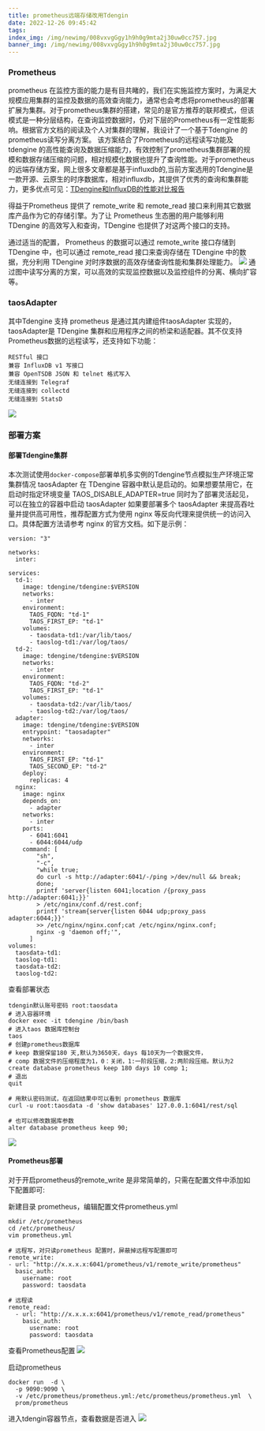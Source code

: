 ```yaml
---
title: prometheus远端存储改用Tdengin
date: 2022-12-26 09:45:42
tags:
index_img: /img/newimg/008vxvgGgy1h9h0g9mta2j30uw0cc757.jpg
banner_img: /img/newimg/008vxvgGgy1h9h0g9mta2j30uw0cc757.jpg
---
```

### Prometheus
prometheus 在监控方面的能力是有目共睹的，我们在实施监控方案时，为满足大规模应用集群的监控及数据的高效查询能力，通常也会考虑将prometheus的部署扩展为集群。对于prometheus集群的搭建，常见的是官方推荐的联邦模式，但该模式是一种分层结构，在查询监控数据时，仍对下层的Prometheus有一定性能影响。根据官方文档的阅读及个人对集群的理解，我设计了一个基于Tdengine 的prometheus读写分离方案。 该方案结合了Prometheus的远程读写功能及tdengine 的高性能查询及数据压缩能力，有效控制了prometheus集群部署的规模和数据存储压缩的问题，相对规模化数据也提升了查询性能。对于prometheus 的远端存储方案，网上很多文章都是基于influxdb的,当前方案选用的Tdengine是一款开源、云原生的时序数据库，相对influxdb，其提供了优秀的查询和集群能力，更多优点可见：[TDengine和InfluxDB的性能对比报告](https://www.taosdata.com/engineering/5969.html)

得益于Prometheus 提供了 remote_write 和 remote_read 接口来利用其它数据库产品作为它的存储引擎。为了让 Prometheus 生态圈的用户能够利用 TDengine 的高效写入和查询，TDengine 也提供了对这两个接口的支持。

通过适当的配置， Prometheus 的数据可以通过 remote_write 接口存储到 TDengine 中，也可以通过 remote_read 接口来查询存储在 TDengine 中的数据，充分利用 TDengine 对时序数据的高效存储查询性能和集群处理能力。
![](/img/newimg/008vxvgGgy1h9gzchcypgj319e0tc76x.jpg)
通过图中读写分离的方案，可以高效的实现监控数据以及监控组件的分离、横向扩容等。

### taosAdapter
其中Tdengine 支持 prometheus 是通过其内建组件taosAdapter 实现的，taosAdapter是 TDengine 集群和应用程序之间的桥梁和适配器。其不仅支持Prometheus数据的远程读写，还支持如下功能：
```
RESTful 接口
兼容 InfluxDB v1 写接口
兼容 OpenTSDB JSON 和 telnet 格式写入
无缝连接到 Telegraf
无缝连接到 collectd
无缝连接到 StatsD
```
![](/img/newimg/008vxvgGgy1h9gzf94gdqj31i60jg416.jpg)


### 部署方案

#### 部署Tdengine集群

本次测试使用`docker-compose`部署单机多实例的Tdengine节点模拟生产环境正常集群情况
taosAdapter 在 TDengine 容器中默认是启动的。如果想要禁用它，在启动时指定环境变量 TAOS_DISABLE_ADAPTER=true
同时为了部署灵活起见，可以在独立的容器中启动 taosAdapter
如果要部署多个 taosAdapter 来提高吞吐量并提供高可用性，推荐配置方式为使用 nginx 等反向代理来提供统一的访问入口。具体配置方法请参考 nginx 的官方文档。如下是示例：
```
version: "3"

networks:
  inter:

services:
  td-1:
    image: tdengine/tdengine:$VERSION
    networks:
      - inter
    environment:
      TAOS_FQDN: "td-1"
      TAOS_FIRST_EP: "td-1"
    volumes:
      - taosdata-td1:/var/lib/taos/
      - taoslog-td1:/var/log/taos/
  td-2:
    image: tdengine/tdengine:$VERSION
    networks:
      - inter
    environment:
      TAOS_FQDN: "td-2"
      TAOS_FIRST_EP: "td-1"
    volumes:
      - taosdata-td2:/var/lib/taos/
      - taoslog-td2:/var/log/taos/
  adapter:
    image: tdengine/tdengine:$VERSION
    entrypoint: "taosadapter"
    networks:
      - inter
    environment:
      TAOS_FIRST_EP: "td-1"
      TAOS_SECOND_EP: "td-2"
    deploy:
      replicas: 4
  nginx:
    image: nginx
    depends_on:
      - adapter
    networks:
      - inter
    ports:
      - 6041:6041
      - 6044:6044/udp
    command: [
        "sh",
        "-c",
        "while true;
        do curl -s http://adapter:6041/-/ping >/dev/null && break;
        done;
        printf 'server{listen 6041;location /{proxy_pass http://adapter:6041;}}'
        > /etc/nginx/conf.d/rest.conf;
        printf 'stream{server{listen 6044 udp;proxy_pass adapter:6044;}}'
        >> /etc/nginx/nginx.conf;cat /etc/nginx/nginx.conf;
        nginx -g 'daemon off;'",
      ]
volumes:
  taosdata-td1:
  taoslog-td1:
  taosdata-td2:
  taoslog-td2:
```
查看部署状态
```
tdengin默认账号密码 root:taosdata
# 进入容器环境
docker exec -it tdengine /bin/bash
# 进入taos 数据库控制台
taos
# 创建prometheus数据库
# keep 数据保留180 天,默认为3650天，days 每10天为一个数据文件，
# comp 数据文件的压缩程度为1，0：关闭，1:一阶段压缩，2:两阶段压缩。默认为2
create database prometheus keep 180 days 10 comp 1;
# 退出
quit

# 用默认密码测试，在返回结果中可以看到 prometheus 数据库
curl -u root:taosdata -d 'show databases' 127.0.0.1:6041/rest/sql

# 也可以修改数据库参数
alter database prometheus keep 90;

```
![](/img/newimg/008vxvgGgy1h9h00nhoxlj31980u0dif.jpg)

#### Prometheus部署
对于开启prometheus的remote_write 是非常简单的，只需在配置文件中添加如下配置即可:

新建目录 prometheus，编辑配置文件prometheus.yml
```
mkdir /etc/prometheus
cd /etc/prometheus/
vim prometheus.yml
```
```
# 远程写，对只读prometheus 配置时，屏蔽掉远程写配置即可
remote_write:
- url: "http://x.x.x.x:6041/prometheus/v1/remote_write/prometheus"
  basic_auth:
    username: root
    password: taosdata

# 远程读
remote_read:
  - url: "http://x.x.x.x:6041/prometheus/v1/remote_read/prometheus"
    basic_auth:
      username: root
      password: taosdata
```
查看Prometheus配置
![](/img/newimg/008vxvgGgy1h9h03ikt0rj30w20u0acs.jpg)

启动prometheus
```
docker run  -d \
  -p 9090:9090 \
  -v /etc/prometheus/prometheus.yml:/etc/prometheus/prometheus.yml  \
  prom/prometheus
```
进入tdengin容器节点，查看数据是否进入
![](/img/newimg/008vxvgGgy1h9h0b6wke2j30u00wbtdj.jpg)